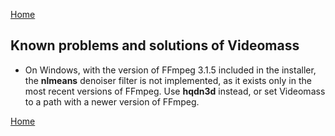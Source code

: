 [Home](index.md)

## Known problems and solutions of Videomass

- On Windows, with the version of FFmpeg 3.1.5 included in the installer, the 
**nlmeans** denoiser filter is not implemented, as it exists only in the most 
recent versions of FFmpeg. Use **hqdn3d** instead, or set Videomass to a path 
with a newer version of FFmpeg.

[Home](index.md)
